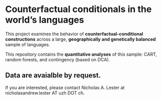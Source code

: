 # Counterfactual conditionals in the worldʼs languages

This project examines the behavior of **counterfactual-conditional constructions** across a large, **geographically and genetically balanced** sample of languages. 

This repository contains the **quantitative analyses** of this sample: CART, random forests, and contingency (based on DCA). 

## Data are avaialble by request. 

If you are interested, please contact Nicholas A. Lester at nicholasandrew.lester AT uzh DOT ch.
